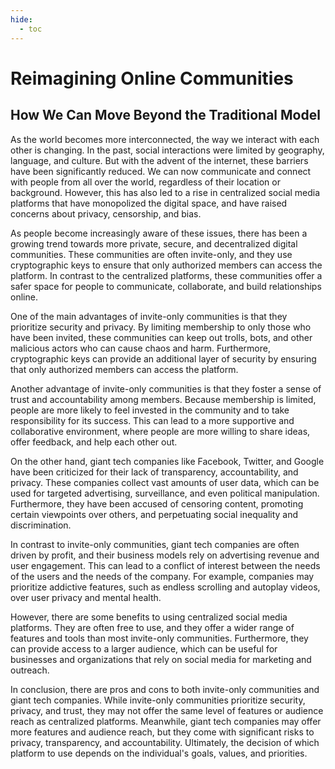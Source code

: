 ```yaml
---
hide:
  - toc
---
```


# Reimagining Online Communities

## How We Can Move Beyond the Traditional Model


As the world becomes more interconnected, the way we interact with each other is changing. In the past, social interactions were limited by geography, language, and culture. But with the advent of the internet, these barriers have been significantly reduced. We can now communicate and connect with people from all over the world, regardless of their location or background. However, this has also led to a rise in centralized social media platforms that have monopolized the digital space, and have raised concerns about privacy, censorship, and bias.

As people become increasingly aware of these issues, there has been a growing trend towards more private, secure, and decentralized digital communities. These communities are often invite-only, and they use cryptographic keys to ensure that only authorized members can access the platform. In contrast to the centralized platforms, these communities offer a safer space for people to communicate, collaborate, and build relationships online.

One of the main advantages of invite-only communities is that they prioritize security and privacy. By limiting membership to only those who have been invited, these communities can keep out trolls, bots, and other malicious actors who can cause chaos and harm. Furthermore, cryptographic keys can provide an additional layer of security by ensuring that only authorized members can access the platform.

Another advantage of invite-only communities is that they foster a sense of trust and accountability among members. Because membership is limited, people are more likely to feel invested in the community and to take responsibility for its success. This can lead to a more supportive and collaborative environment, where people are more willing to share ideas, offer feedback, and help each other out.

On the other hand, giant tech companies like Facebook, Twitter, and Google have been criticized for their lack of transparency, accountability, and privacy. These companies collect vast amounts of user data, which can be used for targeted advertising, surveillance, and even political manipulation. Furthermore, they have been accused of censoring content, promoting certain viewpoints over others, and perpetuating social inequality and discrimination.

In contrast to invite-only communities, giant tech companies are often driven by profit, and their business models rely on advertising revenue and user engagement. This can lead to a conflict of interest between the needs of the users and the needs of the company. For example, companies may prioritize addictive features, such as endless scrolling and autoplay videos, over user privacy and mental health.

However, there are some benefits to using centralized social media platforms. They are often free to use, and they offer a wider range of features and tools than most invite-only communities. Furthermore, they can provide access to a larger audience, which can be useful for businesses and organizations that rely on social media for marketing and outreach.

In conclusion, there are pros and cons to both invite-only communities and giant tech companies. While invite-only communities prioritize security, privacy, and trust, they may not offer the same level of features or audience reach as centralized platforms. Meanwhile, giant tech companies may offer more features and audience reach, but they come with significant risks to privacy, transparency, and accountability. Ultimately, the decision of which platform to use depends on the individual's goals, values, and priorities.
